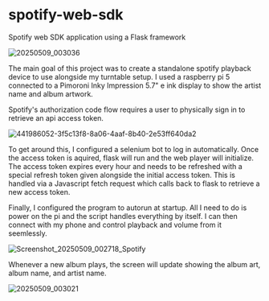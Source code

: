 # spotify-web-sdk
Spotify web SDK application using a Flask framework

![20250509_003036](https://github.com/user-attachments/assets/c0edcec9-6aad-4bc4-aa18-3178a41bbc50)

The main goal of this project was to create a standalone spotify playback device to use alongside my turntable setup.  I used a raspberry pi 5 connected to a Pimoroni Inky Impression 5.7" e ink display to show the artist name and album artwork.  

Spotify's authorization code flow requires a user to physically sign in to retrieve an api access token.

![441986052-3f5c13f8-8a06-4aaf-8b40-2e53ff640da2](https://github.com/user-attachments/assets/3e683e8c-4540-4793-88d6-a9ce4881e405)


To get around this, I configured a selenium bot to log in automatically.  Once the access token is aquired, flask will run and the web player will initialize.  The access token expires every hour and needs to be refreshed with a special refresh token given alongside the initial access token.  This is handled via a Javascript fetch request which calls back to flask to retrieve a new access token.

Finally, I configured the program to autorun at startup.  All I need to do is power on the pi and the script handles everything by itself.  I can then connect with my phone and control playback and volume from it seemlessly.  

![Screenshot_20250509_002718_Spotify](https://github.com/user-attachments/assets/97ce1309-3ebd-4941-986b-6ab1d45b9298)


Whenever a new album plays, the screen will update showing the album art, album name, and artist name.

![20250509_003021](https://github.com/user-attachments/assets/f376e276-fbce-4bff-aa59-c7f1c529ff52)
